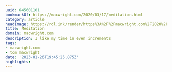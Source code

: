 ```yaml
---
uuid: 645601101
bookmarkOf: https://macwright.com/2020/03/17/meditation.html
category: article
headImage: https://rdl.ink/render/https%3A%2F%2Fmacwright.com%2F2020%2F03%2F17%2Fmeditation.html
title: Meditation
domain: macwright.com
description: I like my time in even increments
tags:
- macwright.com
- tom macwright
date: '2023-01-26T19:45:25.875Z'
highlights: 
---
```



